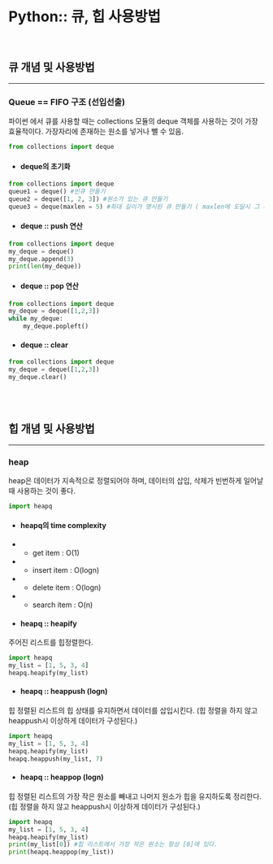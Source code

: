 # Python:: 큐, 힙 사용방법

<br>

## 큐 개념 및 사용방법
---
### Queue == FIFO 구조 (선입선출)
파이썬 에서 큐를 사용할 때는 collections 모듈의 deque 객체를 사용하는 것이 가장 효율적이다.
가장자리에 존재하는 원소를 넣거나 뺄 수 있음.
```python
from collections import deque 
```

- #### deque의 초기화
```python
from collections import deque 
queue1 = deque() #빈큐 만들기
queue2 = deque([1, 2, 3]) #원소가 있는 큐 만들기
queue3 = deque(maxlen = 5) #최대 길이가 명시된 큐 만들기 ( maxlen에 도달시 그 후에 넣는 값은 pop->새값이 채워지는 구조)
```
- #### deque :: push 연산
```python
from collections import deque 
my_deque = deque()
my_deque.append(3)
print(len(my_deque))
```
- #### deque :: pop 연산
```python
from collections import deque 
my_deque = deque([1,2,3])
while my_deque:
    my_deque.popleft()
```
- #### deque :: clear
```python
from collections import deque 
my_deque = deque([1,2,3])
my_deque.clear()
```
<br>
<br>

## 힙 개념 및 사용방법
---
### heap
heap은 데이터가 지속적으로 정렬되어야 하며, 데이터의 삽입, 삭제가 빈번하게 일어날 때 사용하는 것이 좋다.
```python
import heapq 
```

- #### heapq의 time complexity
- * get item : O(1)
- * insert item : O(logn)
- * delete item : O(logn)
- * search item : O(n)

- #### heapq :: heapify
주어진 리스트를 힙정렬한다.
```python
import heapq 
my_list = [1, 5, 3, 4]
heapq.heapify(my_list)
```

- #### heapq :: heappush (logn)
힙 정렬된 리스트의 힙 상태를 유지하면서 데이터를 삽입시킨다.
(힙 정렬을 하지 않고 heappush시 이상하게 데이터가 구성된다.)
```python
import heapq 
my_list = [1, 5, 3, 4]
heapq.heapify(my_list)
heapq.heappush(my_list, 7)
```


- #### heapq :: heappop (logn)
힙 정렬된 리스트의 가장 작은 원소를 빼내고 나머지 원소가 힙을 유지하도록 정리한다.
(힙 정렬을 하지 않고 heappush시 이상하게 데이터가 구성된다.)
```python
import heapq 
my_list = [1, 5, 3, 4]
heapq.heapify(my_list)
print(my_list[0]) #힙 리스트에서 가장 작은 원소는 항상 [0]에 있다.
print(heapq.heappop(my_list))
```

<br>
